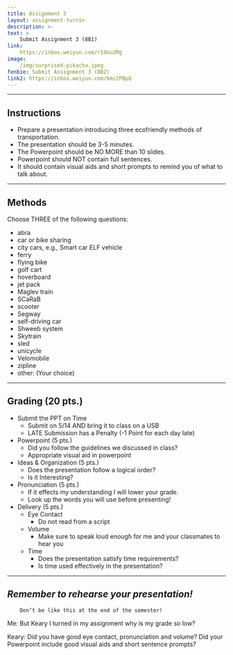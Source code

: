 ```yaml
---
title: Assignment 3
layout: assignment-turnin
description: >-
text: >
    Submit Assignment 3 (8B1)
link: 
    https://inbox.weiyun.com/rI4Uu2Mg
image: 
    /img/surprised-pikachu.jpeg
fenbie: Submit Assignment 3 (8B2)
link2: https://inbox.weiyun.com/6mc2PBpQ
---
```

---
## Instructions
* Prepare a presentation introducing three ecofriendly methods of transportation.
* The presentation should be 3-5 minutes.
* The Powerpoint should be NO MORE than 10 slides.
* Powerpoint should NOT contain full sentences.
* It should contain visual aids and short prompts to remind you of what to talk about.
---
## Methods
Choose THREE of the following questions:
- abra
- car or bike sharing
- city cars, e.g., Smart car ELF vehicle
- ferry
- flying bike
- golf cart
- hoverboard
- jet pack 
- Maglev train 
- SCaRaB 
- scooter 
- Segway 
- self-driving car
- Shweeb system 
- Skytrain
- sled
- unicycle 
- Velomobile 
- zipline
- other: (Your choice)
---
## Grading (20 pts.)
* Submit the PPT on Time
	* Submit on 5/14 AND bring it to class on a USB
    * LATE Submission has a Penalty (-1 Point for each day late)
* Powerpoint (5 pts.)
	* Did you follow the guidelines we discussed in class?
	* Appropriate visual aid in powerpoint
* Ideas & Organization (5 pts.)
    * Does the presentation follow a logical order?
    * Is it Interesting?
* Pronunciation (5 pts.)
	* If it effects my understanding I will lower your grade.
	* Look up the words you will use before presenting!
* Delivery (5 pts.)
	* Eye Contact
	    * Do not read from a script
    * Volume
	    * Make sure to speak loud enough for me and your classmates to hear you
	* Time
	    * Does the presentation satisfy time requirements?
	    * Is time used effectively in the presentation?
---
## ***Remember to rehearse your presentation!***

        Don’t be like this at the end of the semester!

Me: But Keary I turned in my assignment why is my grade so low?

Keary: Did you have good eye contact, pronunciation and volume? Did your Powerpoint include good visual aids and short sentence prompts?

